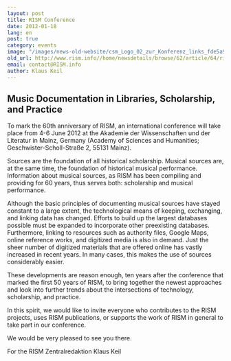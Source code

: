```yaml
---
layout: post
title: RISM Conference
date: 2012-01-18
lang: en
post: true
category: events
image: "/images/news-old-website/csm_Logo_02_zur_Konferenz_links_fde5a9a1c0.jpg"
old_url: http://www.rism.info//home/newsdetails/browse/62/article/64/rism-conference.html
email: contact@RISM.info
author: Klaus Keil
---
```



## **Music Documentation in Libraries, Scholarship, and Practice**

To mark the 60th anniversary of RISM, an international conference will take place from 4-6 June 2012 at the Akademie der Wissenschaften und der Literatur in Mainz, Germany (Academy of Sciences and Humanities; Geschwister-Scholl-Straße 2, 55131 Mainz).

Sources are the foundation of all historical scholarship. Musical sources are, at the same time, the foundation of historical musical performance. Information about musical sources, as RISM has been compiling and providing for 60 years, thus serves both: scholarship and musical performance.

Although the basic principles of documenting musical sources have stayed constant to a large extent, the technological means of keeping, exchanging, and linking data has changed. Efforts to build up the largest databases possible must be expanded to incorporate other preexisting databases. Furthermore, linking to resources such as authority files, Google Maps, online reference works, and digitized media is also in demand. Just the sheer number of digitized materials that are offered online has vastly increased in recent years. In many cases, this makes the use of sources considerably easier.

These developments are reason enough, ten years after the conference that marked the first 50 years of RISM, to bring together the newest approaches and look into further trends about the intersections of technology, scholarship, and practice.

In this spirit, we would like to invite everyone who contributes to the RISM projects, uses RISM publications, or supports the work of RISM in general to take part in our conference.

We would be very pleased to see you there.

For the RISM Zentralredaktion
Klaus Keil